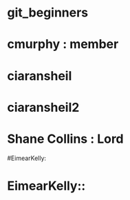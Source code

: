 # git_beginners
 # cmurphy : member
 # ciaransheil
# ciaransheil2
# Shane Collins : Lord
#EimearKelly:
# EimearKelly::
